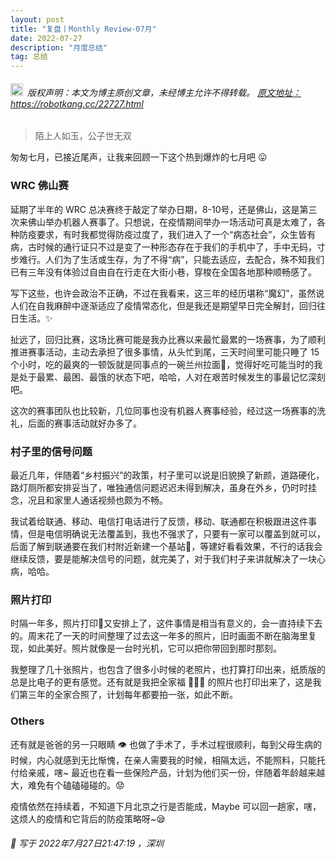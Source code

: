 ```yaml
---
layout: post
title: "复盘丨Monthly Review-07月"
date: 2022-07-27 
description: "月度总结"
tag: 总结
---   
```


<h6><img src="https://robotkang-1257995526.cos.ap-chengdu.myqcloud.com/icon/copyright.png" alt="copyright" style="display:inline;margin-bottom: -5px;" width="20" height="20"> 版权声明：本文为博主原创文章，未经博主允许不得转载。
<a target="_blank" href="https://robotkang.cc/22727.html">原文地址：https://robotkang.cc/22727.html </a>
</h6>                           
        
> 陌上人如玉，公子世无双         

匆匆七月，已接近尾声，让我来回顾一下这个热到爆炸的七月吧 😛        

### WRC 佛山赛            

延期了半年的 WRC 总决赛终于敲定了举办日期，8-10号，还是佛山，这是第三次来佛山举办机器人赛事了。只想说，在疫情期间举办一场活动可真是太难了，各种防疫要求，有时我都觉得防疫过度了，我们进入了一个“病态社会”，众生皆有病，古时候的通行证只不过是变了一种形态存在于我们的手机中了，手中无码，寸步难行。人们为了生活或生存，为了不得“病”，只能去适应，去配合，殊不知我们已有三年没有体验过自由自在行走在大街小巷，穿梭在全国各地那种顺畅感了。         

写下这些，也许会政治不正确，不过在我看来，这三年的经历堪称“魔幻”，虽然说人们在自我麻醉中逐渐适应了疫情常态化，但是我还是期望早日完全解封，回归往日生活。✨       

扯远了，回归比赛，这场比赛可能是我办比赛以来最忙最累的一场赛事，为了顺利推进赛事活动，主动去承担了很多事情，从头忙到尾，三天时间里可能只睡了 15 个小时，吃的最爽的一顿饭就是同事点的一碗兰州拉面🍜，觉得好吃可能当时的我是处于最累、最困、最饿的状态下吧，哈哈，人对在艰苦时候发生的事最记忆深刻吧。         

这次的赛事团队也比较新，几位同事也没有机器人赛事经验，经过这一场赛事的洗礼，后面的赛事活动就好办多了。        


### 村子里的信号问题        

最近几年，伴随着“乡村振兴”的政策，村子里可以说是旧貌换了新颜，道路硬化，路灯厕所都安排妥当了，唯独通信问题迟迟未得到解决，虽身在外乡，仍时时挂念，况且和家里人通话视频也颇为不畅。         

我试着给联通、移动、电信打电话进行了反馈，移动、联通都在积极跟进这件事情，但是电信明确说无法覆盖到，我也不强求了，只要有一家可以覆盖到就可以，后面了解到联通要在我们村附近新建一个基站🗼，等建好看看效果，不行的话我会继续反馈，要是能解决信号的问题，就完美了，对于我们村子来讲就解决了一块心病，哈哈。         

### 照片打印        

时隔一年多，照片打印📸又安排上了，这件事情是相当有意义的，会一直持续下去的。周末花了一天的时间整理了过去这一年多的照片，旧时画面不断在脑海里复现，如此美好。照片就像是一台时光机，它可以把你带回到那时那刻。       

我整理了几十张照片，也包含了很多小时候的老照片，也打算打印出来，纸质版的总是比电子的更有感觉。还有就是我把全家福 👨‍👩‍👦 的照片也打印出来了，这是我们第三年的全家合照了，计划每年都要拍一张，如此不断。          

### Others          

还有就是爸爸的另一只眼睛 👁 也做了手术了，手术过程很顺利，每到父母生病的时候，内心就感到无比惭愧，在亲人需要我的时候，相隔太远，不能照料，只能托付给亲戚，嗐~  最近也在看一些保险产品，计划为他们买一份，伴随着年龄越来越大，难免有个磕磕碰碰的。😟      

疫情依然在持续着，不知道下月北京之行是否能成，Maybe 可以回一趟家，嗐，这烦人的疫情和它背后的防疫策略呀~😪                     
                 
<h6> 

📌 写于 2022年7月27日21:47:19 ，深圳                                 

</h6>             



